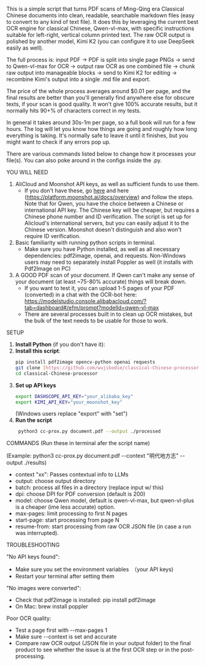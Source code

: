 This is a simple script that turns PDF scans of Ming-Qing era Classical Chinese documents into clean, readable, searchable markdown files (easy to convert to any kind of text file). 
It does this by leveraging the current best OCR engine for classical Chinese, Qwen-vl-max, with specific instructions suitable for left-right, vertical column printed text. The raw OCR output is polished by another model, Kimi K2 (you can configure it to use DeepSeek easily as well).

The full process is: input PDF -> PDF is split into single page PNGs -> send to Qwen-vl-max for OCR -> output raw OCR as one combined file -> chunk raw output into manageable blocks -> send to Kimi K2 for editing -> recombine Kimi's output into a single .md file and export.

The price of the whole process averages around $0.01 per page, and the final results are better than you'll generally find anywhere else for obscure texts, if your scan is good quality. It won't give 100% accurate results, but it normally hits 90+% of characters correct in my tests.

In general it takes around 30s-1m per page, so a full book will run for a few hours. The log will let you know how things are going and roughly how long everything is taking. It's normally safe to leave it until it finishes, but you might want to check if any errors pop up. 

There are various commands listed below to change how it processes your file(s). You can also poke around in the configs inside the .py.

YOU WILL NEED
1. AliCloud and Moonshot API keys, as well as sufficient funds to use them.
     - If you don't have these, go [here]([url](https://www.alibabacloud.com/help/en/model-studio/get-api-key)) and here (https://platform.moonshot.ai/docs/overview) and           follow the steps. Note that for Qwen, you have the choice between a Chinese or international API key. The Chinese key will be cheaper, but requires a Chinese phone         number and ID verification. The script is set up for Alicloud's international servers, but you can easily adjust it to the Chinese version. Moonshot doesn't                distinguish and also won't require ID verification.
3. Basic familiarity with running python scripts in terminal.
     - Make sure you have Python installed, as well as all necessary dependencies: pdf2image, openai, and requests. Non-Windows users may           need to separately install Poppler as well (it installs with Pdf2Image on PC)
4. A GOOD PDF scan of your document. If Qwen can't make any sense of your document (at least ~75-80% accurate) things will break down.
   - If you want to test it, you can upload 1-5 pages of your PDF (converted) in a chat with the OCR-bot here:           https://modelstudio.console.alibabacloud.com/?tab=dashboard#/efm/prompt?modelId=qwen-vl-max
   - There are several processes built in to clean up OCR mistakes, but the bulk of the text needs to be usable for those to work.
  
SETUP

1. **Install Python** (if you don't have it):
2. **Install this script**:
    ```bash
    pip install pdf2image opencv-python openai requests
   git clone [https://github.com/wujibodie/classical-Chinese-processor]
   cd classical-Chinese-processor
    ```
3. **Set up API keys**
    ```bash
   export DASHSCOPE_API_KEY="your_alibaba_key"
   export KIMI_API_KEY="your_moonshot_key"
    ```
   (Windows users replace "export" with "set")
5. **Run the script**
    ```bash
     python3 cc-prox.py document.pdf --output ./processed
    ```

COMMANDS (Run these in terminal afer the script name)

(Example: python3 cc-prox.py document.pdf --context "明代地方志" --output ./results)
- context "xx": Passes contextual info to LLMs
- output: choose output directory
- batch: process all files in a directory (replace input w/ this)
- dpi: choose DPI for PDF conversion (default is 200)
- model: choose Qwen model, default is qwen-vl-max, but qwen-vl-plus is a cheaper (ime less accurate) option.
- max-pages: limit processing to first N pages
- start-page: start processing from page N
- resume-from: start processing from raw OCR JSON file (in case a run was interrupted).

TROUBLESHOOTING

"No API keys found":
- Make sure you set the environment variables　（your API keys)
- Restart your terminal after setting them

"No images were converted":
- Check that pdf2image is installed: pip install pdf2image
- On Mac: brew install poppler

Poor OCR quality:
- Test a page first with --max-pages 1
- Make sure --context is set and accurate
- Compare raw OCR output (JSON file in your output folder) to the final product to see whether the issue is at the first OCR step or in the post-processing.
